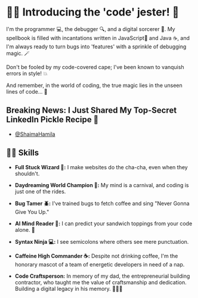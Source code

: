 
# 🧙‍♂️ Introducing the 'code' jester! 🚀


I'm the programmer 💻, the debugger 🔍, and a digital sorcerer 🧹. My spellbook is filled with incantations written in JavaScript🚀 and Java ☕, and I'm always ready to turn bugs into 'features' with a sprinkle of debugging magic. 🪄

Don't be fooled by my code-covered cape; I've been known to vanquish errors in style! 💥

And remember, in the world of coding, the true magic lies in the unseen lines of code... 🔮
## Breaking News: I Just Shared My Top-Secret LinkedIn Pickle Recipe 🥒

- [@ShaimaHamila](https://www.linkedin.com/in/shaimahamila/)


## 🦹‍♀️ Skills

- **Full Stuck Wizard 🕺:** I make websites do the cha-cha, even when they shouldn't.

- **Daydreaming World Champion 🎪:** My mind is a carnival, and coding is just one of the rides.

- **Bug Tamer 🪲:** I've trained bugs to fetch coffee and sing "Never Gonna Give You Up."

- **AI Mind Reader 🧠:** I can predict your sandwich toppings from your code alone. 🥪

- **Syntax Ninja 💻:** I see semicolons where others see mere punctuation.

- **Caffeine High Commander ☕:** Despite not drinking coffee, I'm the honorary mascot of a team of energetic developers in need of a nap.

- **Code Craftsperson:** In memory of my dad, the entrepreneurial building contractor, who taught me the value of craftsmanship and dedication. Building a digital legacy in his memory. 💌👨‍👦



